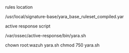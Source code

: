 rules location

/usr/local/signature-base/yara_base_ruleset_compiled.yar


active response script

/var/ossec/active-response/bin/yara.sh


chown root:wazuh yara.sh 
chmod 750 yara.sh 
